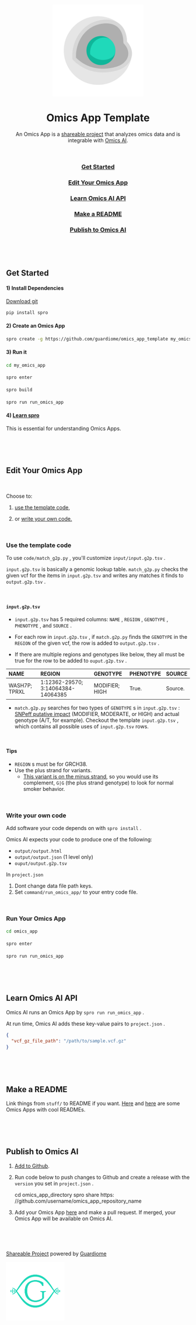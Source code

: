 <div align="center">
  <img src="stuff/omics_app_logo.png" width="250">
</div>

<h1 align="center">Omics App Template</h1>

<p align="center">An Omics App is a <a href="https://guardiome.com">shareable project</a> that analyzes omics data and is integrable with <a href="https://guardiome.com">Omics AI</a>.</p>

<br>

<h3 align="center"><a href="#get_started">Get Started</a></h3>

<h3 align="center"><a href="#edit_your_omics_app">Edit Your Omics App</a></h3>

<h3 align="center"><a href="#learn_omics_ai_api">Learn Omics AI API</a></h3>

<h3 align="center"><a href="#make_a_readme">Make a README</a></h3>

<h3 align="center"><a href="#publish_to_omics_ai">Publish to Omics AI</a></h3>

<br>
<br>
<br>
<p id="get_started"></p>

## Get Started

#### 1) Install Dependencies

[Download git](https://git-scm.com/downloads)

```bash
pip install spro
```

#### 2) Create an Omics App

```bash
spro create -g https://github.com/guardiome/omics_app_template my_omics_app
```

#### 3) Run it

```bash
cd my_omics_app

spro enter

spro build

spro run run_omics_app
```

#### 4) [Learn spro](https://github.com/kwatme/spro)

This is essential for understanding Omics Apps.

<br>
<br>
<br>
<p id="edit_your_omics_app"></p>

## Edit Your Omics App

<br>

Choose to:

1) [use the template code](#use-the-template-code), 

2) or [write your own code.](#write-your-own-code)

<br>

### Use the template code

To use `code/match_g2p.py` , you'll customize `input/input.g2p.tsv` .

 `input.g2p.tsv` is basically a genomic lookup table. `match_g2p.py` checks the given vcf for the items in `input.g2p.tsv` and writes any matches it finds to `output.g2p.tsv` .

<br>

#### `input.g2p.tsv` 

* `input.g2p.tsv` has 5 required columns: `NAME` , `REGION` , `GENOTYPE` , `PHENOTYPE` , and `SOURCE` .

*   For each row in `input.g2p.tsv` , if `match.g2p.py` finds the `GENOTYPE` in the `REGION` of the given vcf, the row is added to `output.g2p.tsv` .

*   If there are multiple regions and genotypes like below, they all must be true for the row to be added to `ouput.g2p.tsv` .

| NAME         | REGION                            | GENOTYPE      | PHENOTYPE | SOURCE  |
| :----------- | :-------------------------------- | :------------ | :-------- | :------ |
| WASH7P; TPRXL | 1:12362-29570; 3:14064384-14064385 | MODIFIER; HIGH | True.     | Source. |

* `match.g2p.py` searches for two types of `GENOTYPE` s in `input.g2p.tsv` : [SNPeff putative impact](http://snpeff.sourceforge.net/SnpEff_manual.html) (MODIFIER, MODERATE, or HIGH) and actual genotype (A/T, for example). Checkout the template `input.g2p.tsv` , which  contains all possible uses of `input.g2p.tsv` rows.

<br>

#### Tips

* `REGION` s must be for GRCH38.
*   Use the plus strand for variants.
    +   [This variant is on the minus strand](https://www.snpedia.com/index.php/Rs1051730), so you would use its complement, `G|G` (the plus strand genotype) to look for normal smoker behavior.

<br>

### Write your own code

Add software your code depends on with `spro install` .

Omics AI expects your code to produce one of the following:

* `output/output.html` 
* `output/output.json` (1 level only)
* `ouput/output.g2p.tsv` 

In `project.json` 

1.  Dont change data file path keys.
2.  Set `command/run_omics_app/` to your entry code file.

<br>

### Run Your Omics App

```bash
cd omics_app

spro enter

spro run run_omics_app
```

<br>
<br>
<br>
<p id="learn_omics_ai_api"></p>

## Learn Omics AI API

Omics AI runs an Omics App by `spro run run_omics_app` .

At run time, Omics AI adds these key-value pairs to `project.json` .

```json
{
  "vcf_gz_file_path": "/path/to/sample.vcf.gz"
}
```

<br>
<br>
<br>
<p id="make_a_readme"></p>

## Make a README

Link things from `stuff/` to README if you want. [Here](https://github.com/kwatme/muscle_type) and [here](https://github.com/yaseenkady/alcohol-skin-flush) are some Omics Apps with cool READMEs.

<br>
<br>
<br>
<p id="publish_to_omics_ai"></p>

## Publish to Omics AI

1) [Add to Github](https://help.github.com/articles/adding-an-existing-project-to-github-using-the-command-line/).

2) Run code below to push changes to Github and create a release with the `version` you set in `project.json` .

    cd omics_app_directory
    spro share https: //github.com/username/omics_app_repository_name

3) Add your Omics App [here](https://github.com/Guardiome/omics_apps_for_omics_ai/blob/master/omics_apps_for_omics_ai.yaml) and make a pull request. If merged, your Omics App will be available on Omics AI.

<br>
<br>
<br>

[Shareable Project](https://github.com/Guardiome/spro) powered by [Guardiome](https://guardiome.com)

[<img src="stuff/guardiome_logo.png" width="160" height="160">](https://guardiome.com)

